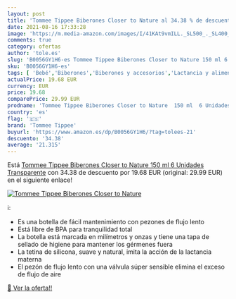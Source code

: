```yaml
---
layout: post
title: 'Tommee Tippee Biberones Closer to Nature al 34.38 % de descuento'
date: 2021-08-16 17:33:28
image: 'https://m.media-amazon.com/images/I/41KAt9vmILL._SL500_._SL400_.jpg'
comments: true
category: ofertas
author: 'tole.es'
slug: 'B0056GY1H6-es Tommee Tippee Biberones Closer to Nature 150 ml 6 Unidades...'
sku: 'B0056GY1H6-es'
tags: [ 'Bebé','Biberones','Biberones y accesorios','Lactancia y alimentación','biberones','tommee','tommee tippee', ]
actualPrice: 19.68 EUR
currency: EUR
price: 19.68
comparePrice: 29.99 EUR
prodname: 'Tommee Tippee Biberones Closer to Nature  150 ml  6 Unidades  Transparente'
country: 'es'
flag: '🇪🇸'
brand: 'Tommee Tippee'
buyurl: 'https://www.amazon.es/dp/B0056GY1H6/?tag=tolees-21'
descuento: '34.38'
average: '21.315'
---
```


Está [Tommee Tippee Biberones Closer to Nature  150 ml  6 Unidades  Transparente](https://www.amazon.es/dp/B0056GY1H6/?tag=tolees-21) con 34.38 de descuento por 19.68 EUR (original: 29.99 EUR) en el siguiente enlace!

[![Tommee Tippee Biberones Closer to Nature](https://m.media-amazon.com/images/I/41KAt9vmILL._SL500_._SL400_.jpg)](https://www.amazon.es/dp/B0056GY1H6/?tag=tolees-21)

ℹ️:

- Es una botella de fácil mantenimiento con pezones de flujo lento
- Está libre de BPA para tranquilidad total
- La botella está marcada en milímetros y onzas y tiene una tapa de sellado de higiene para mantener los gérmenes fuera
- La tetina de silicona, suave y natural, imita la acción de la lactancia materna
- El pezón de flujo lento con una válvula súper sensible elimina el exceso de flujo de aire

[🛒 Ver la oferta!!](https://www.amazon.es/dp/B0056GY1H6/?tag=tolees-21)
